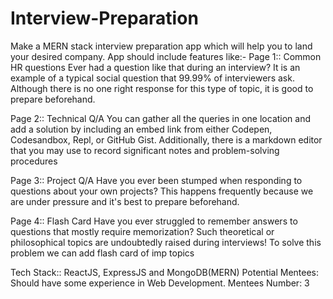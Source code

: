 # Interview-Preparation

Make a MERN stack interview preparation app which will help you to land your desired company. App should include features like:-
Page 1:: Common HR questions 
Ever had a question like that during an interview? It is an example of a typical social question that 99.99% of interviewers ask. Although there is no one right response for this type of topic, it is good to prepare beforehand. 

Page 2:: Technical Q/A
You can gather all the queries in one location 
and add a solution by including an embed link from either Codepen, Codesandbox, Repl, or GitHub Gist. Additionally, there is a markdown editor that you may use to record significant notes and problem-solving procedures

Page 3:: Project Q/A
Have you ever been stumped when responding to questions about your own projects? This happens frequently because we are under pressure and it's best to prepare beforehand.

Page 4:: Flash Card
Have you ever struggled to remember answers to questions that mostly require memorization? Such theoretical or philosophical topics are undoubtedly raised during interviews! To solve this problem we can add flash card of imp topics

Tech Stack:: ReactJS, ExpressJS and MongoDB(MERN)
Potential Mentees: Should have some experience in Web Development.
Mentees Number: 3
